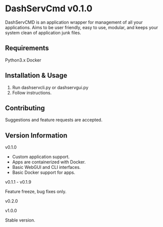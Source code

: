 # DashServCmd v0.1.0

DashServCMD is an application wrapper for management of all your applications. Aims
to be user friendly, easy to use, modular, and keeps your system clean of application junk files.

Requirements
---------

Python3.x
Docker


Installation & Usage
------------

1) Run dashservcli.py or dashservgui.py
2) Follow instructions.


Contributing
-------------

Suggestions and feature requests are accepted.


Version Information
-------

v0.1.0

* Custom application support.
* Apps are containerized with Docker.
* Basic WebGUI and CLI interfaces.
* Basic Docker support for apps.


v0.1.1 - v0.1.9

Feature freeze, bug fixes only.

v0.2.0




v1.0.0

Stable version.







